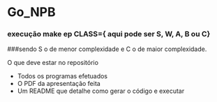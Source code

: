 # Go_NPB

### execução make ep CLASS={ aqui pode ser S, W, A, B ou C}
###sendo S o de menor complexidade e C o de maior complexidade.

O que deve estar no repositório
- Todos os programas efetuados
- O PDF da apresentação feita
- Um README que detalhe como gerar o código e executar
